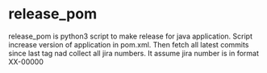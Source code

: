 # release_pom 

release_pom is python3 script to make release for java application. Script increase version of application in pom.xml. Then fetch all latest commits since last tag nad collect all jira numbers. It assume jira number is in format XX-00000
